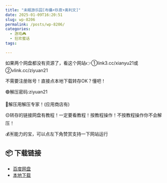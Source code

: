 ```yaml
---
title: "未眠游乐园[布儡+玖夜+奥利文]"
date: 2025-01-09T16:20:51
slug: wp-8206
permalink: /posts/wp-8206/
categories:
  - 游戏🎮
  - 狂欢蜜话
tags:

---
```


如果两个网盘都没有资源了，看这个网站👉①link3.cc/xianyu21或②vlink.cc/ziyuan21

不需要注册账号！直接点本地下载转存OK？懂吧！

🟢解压密码:ziyuan21

🔵解压用解压专家！(应用商店有)

🟡转存的链接网盘有教程！一定要看教程！按教程操作！不按教程操作你不会解压！

💰🈶能力的宝，可以点左下角赞赏支持一下网站运行

## 📦 下载链接
- [百度网盘](https://blziyuan21.com/pay-download/8206?key=a49a46c703&down_id=0)
- [本地下载](https://blziyuan21.com/pay-download/8206?key=a49a46c703&down_id=1)

